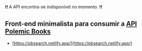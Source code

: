 :exclamation::exclamation: A API encontra-se indisponível no momento. :exclamation::exclamation:

## Front-end minimalista para consumir a [API Polemic Books](https://github.com/PolemicBooks/PlmcBksAPI)

- [https://pbsearch.netlify.app/](https://pbsearch.netlify.app/)